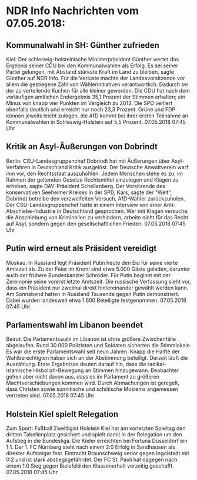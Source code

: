# NDR Info Nachrichten vom 07.05.2018:


## Kommunalwahl in SH: Günther zufrieden
Kiel: Der schleswig-holsteinische Ministerpräsident Günther wertet das Ergebnis seiner CDU bei den Kommunalwahlen als Erfolg. Es sei seiner Partei gelungen, mit Abstand stärkste Kraft im Land zu bleiben, sagte Günther auf NDR Info. Für die Verluste machte der Landesvorsitzende vor allem die gestiegene Zahl von Wählerinitiativen verantwortlich. Dadurch sei der zu verteilende Kuchen für alle kleiner geworden. Die CDU hat nach dem vorläufigen amtlichen Endergebnis 35,1 Prozent der Stimmen erhalten; ein Minus von knapp vier Punkten im Vergleich zu 2013. Die SPD verliert ebenfalls deutlich und erreicht nur noch 23,3 Prozent. Grüne und FDP können jeweils leicht zulegen, die AfD kommt bei ihrer ersten Teilnahme an Kommunalwahlen in Schleswig-Holstein auf 5,5 Prozent. 07.05.2018 07:45 Uhr 

## Kritik an Asyl-Äußerungen von Dobrindt
Berlin: CSU-Landesgruppenchef Dobrindt hat mit Äußerungen über Asyl-Verfahren in Deutschland Kritik ausgelöst. Der Deutsche Anwaltverein warf ihm vor, den Rechtsstaat auszuhöhlen. Jedem Menschen stehe es zu, im Rahmen der geltenden Gesetze Rechtsmittel einzulegen und Klagen zu erheben, sagte DAV-Präsident Schellenberg. Der Vorsitzende des konservativen Seeheimer Kreises in der SPD, Kars, sagte der "Welt", Dobrindt betreibe den verzweifelten Versuch, AfD-Wähler zurückzuholen. Der CSU-Landesgruppenchef hatte in einem Interview von einer Anti-Abschiebe-Industrie in Deutschland gesprochen. Wer mit Klagen versuche, die Abschiebung von Kriminellen zu verhindern, arbeite nicht für das Recht auf Asyl, sondern gegen den gesellschaftlichen Frieden. 07.05.2018 07:45 Uhr 

## Putin wird erneut als Präsident vereidigt
Moskau: In Russland legt Präsident Putin heute den Eid für seine vierte Amtszeit ab. Zu der Feier im Kreml sind etwa 5.000 Gäste geladen, darunter auch der frühere Bundeskanzler Schröder. Für Putin beginnt mit der Zeremonie seine vorerst letzte Amtszeit. Die russische Verfassung sieht vor, dass ein Präsident nur zweimal direkt hintereinander gewählt werden kann. Am Sonnabend hatten in Russland Tausende gegen Putin demonstriert. Dabei wurden landesweit etwa 1.600 Beteiligte festgenommen. 07.05.2018 07:45 Uhr 

## Parlamentswahl im Libanon beendet
Beirut:	Die Parlamentswahl im Libanon ist ohne größere Zwischenfälle abgelaufen. Rund 30.000 Polizisten und Soldaten sicherten die Stimmlokale. Es war die erste Parlamentswahl seit neun Jahren. Knapp die Hälfte der Wahlberechtigten haben sich an der Abstimmung beteiligt. Derzeit läuft die Auszählung. Erste Ergebnisse deuten darauf hin, dass die radikal-islamische Hisbollah-Bewegung an Stimmen hinzugewann. Beobachter gehen aber nicht davon aus, dass es im Parlament zu größeren Machtverschiebungen kommen wird. Durch Abmachungen ist geregelt, dass Christen sowie sunnitische und schiitische Moslems angemessen vertreten sind. 07.05.2018 07:45 Uhr 

## Holstein Kiel spielt Relegation
Zum Sport:	Fußball Zweitligist Holstein Kiel hat am vorletzten Spieltag den dritten Tabellenplatz gesichert und spielt damit in der Relegation um den Aufstieg in die Bundesliga. Die Kieler erreichten bei Fortuna Düsseldorf ein 1:1. Der 1. FC Nürnberg steht nach einem 2:0 Erfolg in Sandhausen als direkter Aufsteiger fest. Eintracht Braunschweig verlor gegen Ingolstadt mit 0:2 und ist stark abstiegsgefährdet. Der FC St. Pauli hat  dagegen nach einem 1:0 Sieg gegen Bielefeld den Klassenerhalt vorzeitig geschafft. 07.05.2018 07:45 Uhr 
